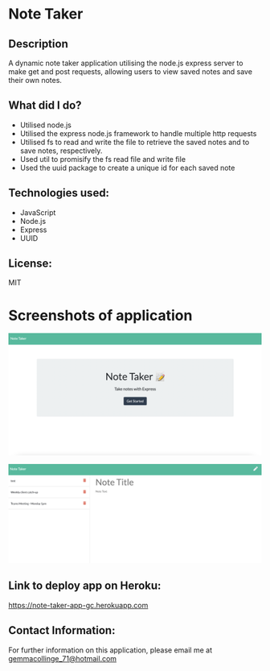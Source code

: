 # Note Taker

## Description

A dynamic note taker application utilising the node.js express server to make get and post requests, allowing users to view saved notes and save their own notes.

## What did I do?

- Utilised node.js
- Utilised the express node.js framework to handle multiple http requests
- Utilised fs to read and write the file to retrieve the saved notes and to save notes, respectively.
- Used util to promisify the fs read file and write file
- Used the uuid package to create a unique id for each saved note

## Technologies used:

- JavaScript
- Node.js
- Express
- UUID

## License:

MIT

# Screenshots of application

![Screenshot showcasing application homepage](public/assets/screenshots/note-taker-homepage.png)

![Screenshot showcasing application at /notes route ](public/assets/screenshots/note-taker-app.png)

## Link to deploy app on Heroku:

https://note-taker-app-gc.herokuapp.com

## Contact Information:

For further information on this application, please email me at gemmacollinge_71@hotmail.com
